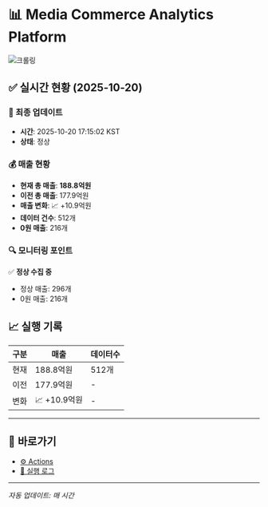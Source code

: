 # 📊 Media Commerce Analytics Platform

![크롤링](https://img.shields.io/badge/크롤링-정상-green)

## ✅ 실시간 현황 (2025-10-20)

### 📍 최종 업데이트
- **시간**: 2025-10-20 17:15:02 KST
- **상태**: 정상

### 💰 매출 현황
- **현재 총 매출**: **188.8억원**
- **이전 총 매출**: 177.9억원
- **매출 변화**: 📈 +10.9억원
- **데이터 건수**: 512개
- **0원 매출**: 216개

### 🔍 모니터링 포인트

✅ **정상 수집 중**
- 정상 매출: 296개
- 0원 매출: 216개


## 📈 실행 기록

| 구분 | 매출 | 데이터수 |
|------|------|----------|
| 현재 | 188.8억원 | 512개 |
| 이전 | 177.9억원 | - |
| 변화 | 📈 +10.9억원 | - |

---

## 🔗 바로가기

- [⚙️ Actions](../../actions)
- [📝 실행 로그](../../actions/workflows/daily_scraping.yml)

---

*자동 업데이트: 매 시간*
